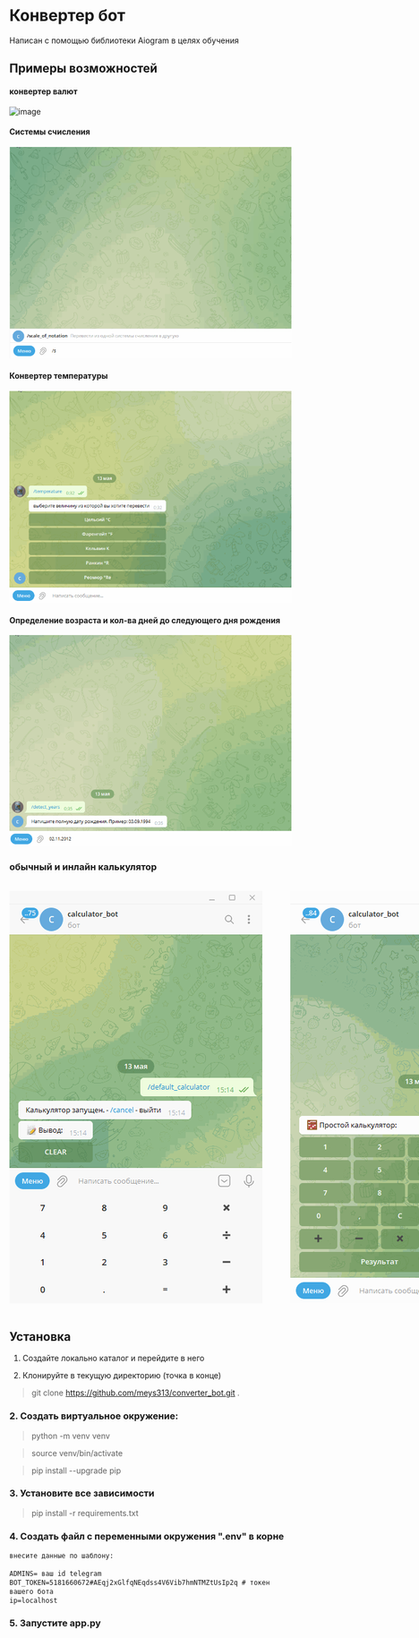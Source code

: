 # Конвертер бот  

Написан с помощью библиотеки Aiogram в целях обучения 



## Примеры возможностей

#### конвертер валют 
![image](./description/gifs/currency_var3.gif)

#### Системы счисления 
![image](./description/gifs/scale_of_notation.gif)

#### Конвертер температуры
![image](./description/gifs/temperature.gif)

#### Определение возраста и кол-ва дней до следующего дня рождения
![image](./description/gifs/birthday.gif)

### обычный и инлайн калькулятор 
<code>
<div style="display: flex; justify-content: flex-start; align-items: center;">
    <img style="margin-right: 50px;" height="737" src="./description/gifs/default_calculator.gif">
    <img height="737" src="./description/gifs/inline_calculator.gif">
</div>
</code>

## Установка

1. Создайте локально каталог и перейдите в него

2. Клонируйте в текущую директорию (точка в конце)

> git clone https://github.com/meys313/converter_bot.git .



### 2. Создать виртуальное окружение:

> python -m venv venv

> source venv/bin/activate

> pip install --upgrade pip

### 3. Установите все зависимости 

> pip install -r requirements.txt

### 4. Создать файл с переменными окружения ".env" в корне
    внесите данные по шаблону:

    ADMINS= ваш id telegram
    BOT_TOKEN=5181660672#AEqj2xGlfqNEqdss4V6Vib7hmNTMZtUsIp2q # токен вашего бота
    ip=localhost


### 5. Запустите app.py 


